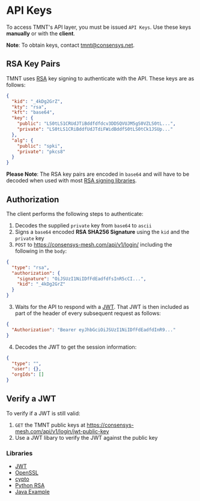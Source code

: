 # API Keys

To access TMNT's API layer, you must be issued `API Keys`.
Use these keys **manually** or with the **client**.

**Note**: To obtain keys, contact tmnt@consensys.net.

## RSA Key Pairs

TMNT uses [RSA](https://en.wikipedia.org/wiki/RSA_(cryptosystem)) key signing to authenticate with the API. These keys are as follows:

```json
{
  "kid": "_4kDg2GrZ",
  "kty": "rsa",
  "kft": "base64",
  "key": {
    "public": "LS0tLS1CRUdJTiBddfdfdcv3DDSQVUJM5gS0VZLS0tL...",
    "private": "LS0tLS1CRiBddfUdJTdiFWidBddfS0tLS0tCk1JSUp..."
  },
  "alg": {
    "public": "spki",
    "private": "pkcs8"
  }
}
```
**Please Note**: The RSA key pairs are encoded in `base64` and will have to be decoded when used with most [RSA signing libraries](#libraries).

## Authorization

The client performs the following steps to authenticate:

1. Decodes the supplied `private` key from `base64` to `ascii`
2. Signs a `base64` encoded **RSA SHA256 Signature** using the `kid` and the `private` key
2. `POST` to https://consensys-mesh.com/api/v1/login/ including the following in the `body`:

```json
{
  "type": "rsa",
  "authorization": {
    "signature": "OiJSUzI1NiIDfFdEadfdfsInR5cCI...",
    "kid": "_4kDg2GrZ"
  }
}
```

3. Waits for the API to respond with a [JWT](https://jwt.io/). That JWT is then included as part of the header of every subsequent request as follows:

```json
{
  "Authorization": "Bearer eyJhbGciOiJSUzI1NiIDfFdEadfdInR9..."
}
```

4. Decodes the JWT to get the session information:

```json
{
  "type": "",
  "user": {},
  "orgIds": []
}
```

## Verify a JWT

To verify if a JWT is still valid:

1. `GET` the TMNT public keys at https://consensys-mesh.com/api/v1/login/jwt-public-key
2. Use a JWT libary to verify the JWT against the public key

### Libraries

* [JWT](https://jwt.io/)
* [OpenSSL](https://www.openssl.org/)
* [cypto](https://nodejs.org/api/crypto.html)
* [Python RSA](https://pypi.org/project/rsa/)
* [Java Example](https://gist.github.com/nielsutrecht/855f3bef0cf559d8d23e94e2aecd4ede)
